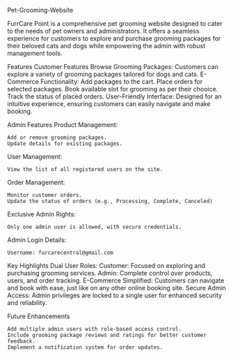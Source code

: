 Pet-Grooming-Website

FurrCare Point is a comprehensive pet grooming website designed to cater to the needs of pet owners and administrators. It offers a seamless experience for customers to explore and purchase grooming packages for their beloved cats and dogs while empowering the admin with robust management tools.

Features
Customer Features
Browse Grooming Packages: Customers can explore a variety of grooming packages tailored for dogs and cats.
E-Commerce Functionality:
  Add packages to the cart.
	Place orders for selected packages.
	Book available slot for grooming as per their chooice.
	Track the status of placed orders.
User-Friendly Interface: Designed for an intuitive experience, ensuring customers can easily navigate and make booking.

Admin Features
Product Management:

	Add or remove grooming packages.
	Update details for existing packages.

User Management:

	View the list of all registered users on the site.

Order Management:

	Monitor customer orders.
	Update the status of orders (e.g., Processing, Complete, Canceled)

Exclusive Admin Rights:

	Only one admin user is allowed, with secure credentials.

Admin Login Details:

	Username: furcarecentral@gmail.com



Key Highlights
	Dual User Roles:
		Customer: Focused on exploring and purchasing grooming services.
		Admin: Complete control over products, users, and order tracking.
	E-Commerce Simplified: Customers can navigate and book with ease, just like on any other online booking site.
	Secure Admin Access: Admin privileges are locked to a single user for enhanced security and reliability.


Future Enhancements

	Add multiple admin users with role-based access control.
	Include grooming package reviews and ratings for better customer feedback.
	Implement a notification system for order updates.
	
